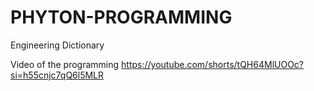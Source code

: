 # PHYTON-PROGRAMMING
Engineering Dictionary 

Video of the programming
https://youtube.com/shorts/tQH64MlUOOc?si=h55cnjc7qQ6l5MLR
